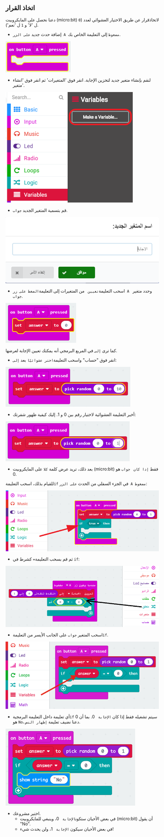 ## اتخاذ القرار

دعنا نحصل على المايكروبيت (micro:bit) لاتخاذقرار عن طريق الاختيار العشوائي لعدد (`0` ل 'لا' و `1` ل 'نعم').

+ إضافة حدث جديد `على الزر A مضغوط` إلى التعليمة الخاص بك.

![لقطة شاشة](images/fortune-on-a-pressed.png)

+ لنقم بإنشاء متغير جديد لتخزين الإجابة. انقر فوق 'المتغيرات' ثم انقر فوق 'انشاء متغير'.

![لقطة شاشة](images/fortune-variables.png)

+ قم بتسمية المتغير الجديد `جواب`.

![لقطة الشاشة](images/fortune-answer.png)

+ اسحب التعليمة`تعيين ` من المتغيرات إلى التعليمة`الضغط على زر A ` وحدد متغير `جواب`.

![لقطة الشاشة](images/fortune-set.png)

كما ترى `إلى` في المربع البرمجي أنه يمكنك تعيين الإجابة لعرضها.

+ انقر فوق "حساب" واسحب التعليمة`اختر عشوائيًا` بعد `إلى`:

![لقطة الشاشة](images/fortune-random.png)

+ أخبر التعليمة العشوائية لاختيار رقم بين 0 و 1. إليك كيفية ظهور شفرتك:

![لقطة الشاشة](images/fortune-random-1.png)

+ بعد ذلك، تريد عرض كلمة `كلا` على المايكروبيت (micro:bit) فقط `إذا كان ` `جواب` هو 0.

للقيام بذلك، اسحب التعليمة`if` في الجزء السفلي من الحدث `على الزر A مضغوط`:

![لقطة الشاشة](images/fortune-if.png)

+ ثم قم بسحب التعليمة`=` كشرط في `if`:

![لقطة الشاشة](images/fortune-equals.png)

+ اسحب المتغير `جواب` على الجانب الأيسر من التعليمة`if`.

![لقطة الشاشة](images/fortune-if-finished.png)

+ أي تعليمة داخل التعليمة البرمجية`if` سيتم تشغيله فقط إذا كان `الإجابة ` 0. بما أن 0 هو `No`، دعنا نضيف تعليمة `إظهار النص`.

![لقطة الشاشة](images/fortune-no.png)

+ اختبر مشروعك. 
    + في بعض الأحيان ستكون`الإجابة ` 0، وينبغي للمايكروبيت (micro:bit) أن يقول "No".
    + في بعض الأحيان سيكون `الإجابة ` 1، ولن يحدث شيء!